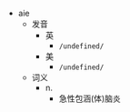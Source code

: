 - aie
  - 发音
    - 英
      - `/undefined/`
    - 美
      - `/undefined/`
  - 词义
    - n.
      - 急性包涵(体)脑炎
